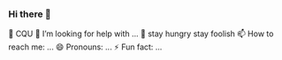 ### Hi there 👋

<!--
**Anonymity-0/Anonymity-0** is a ✨ _special_ ✨ repository because its `README.md` (this file) appears on your GitHub profile.

Here are some ideas to get you started:

- 🔭 I’m currently working on ...
- 🌱 I’m currently learning ...
- 👯 I’m looking to collaborate on ...
- 🤔 I’m looking for help with ...
- 💬 Ask me about ...
- 📫 How to reach me: ...
- 😄 Pronouns: ...
- ⚡ Fun fact: ...
-->
🌱 CQU
🤔 I’m looking for help with ...
💬 stay hungry stay foolish
📫 How to reach me: ...
😄 Pronouns: ...
⚡ Fun fact: ...
